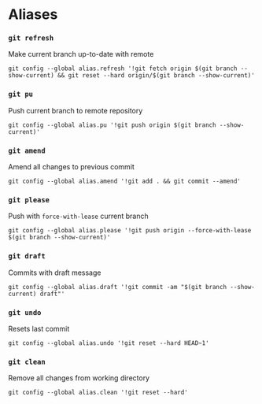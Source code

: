 # Aliases

### `git refresh`
Make current branch up-to-date with remote
```
git config --global alias.refresh '!git fetch origin $(git branch --show-current) && git reset --hard origin/$(git branch --show-current)'
```

### `git pu`
Push current branch to remote repository
```
git config --global alias.pu '!git push origin $(git branch --show-current)'
```

### `git amend`
Amend all changes to previous commit
```
git config --global alias.amend '!git add . && git commit --amend'
```

### `git please`
Push with `force-with-lease` current branch
```
git config --global alias.please '!git push origin --force-with-lease $(git branch --show-current)'
```

### `git draft`
Commits with draft message
```
git config --global alias.draft '!git commit -am "$(git branch --show-current) draft"'
```

### `git undo`
Resets last commit
```
git config --global alias.undo '!git reset --hard HEAD~1'
```

### `git clean`
Remove all changes from working directory
```
git config --global alias.clean '!git reset --hard'
```
